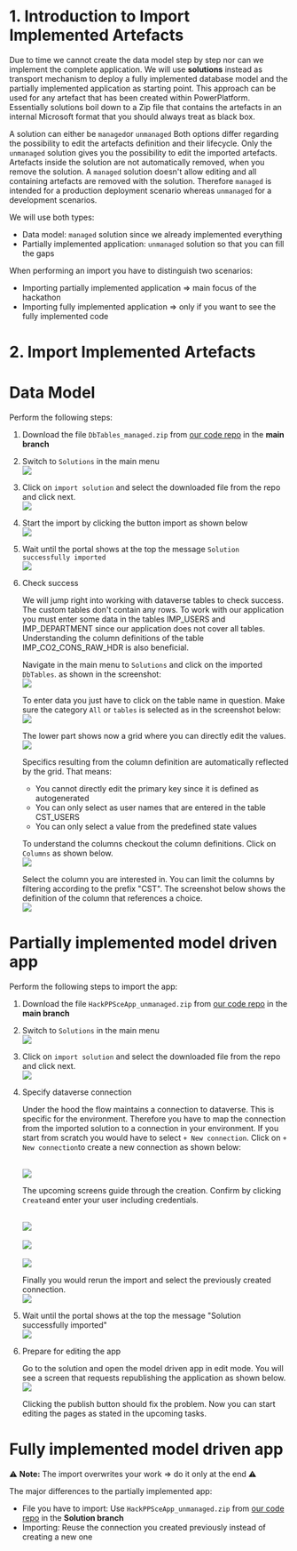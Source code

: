 # 1. Introduction to Import Implemented Artefacts

Due to time we cannot create the data model step by step nor can we implement the complete application. We will use **solutions** instead as transport mechanism to deploy a fully implemented database model and the partially implemented application as starting point. This approach can be used for any artefact that has been created within PowerPlatform.  Essentially solutions boil down to a Zip file that contains the artefacts in an internal Microsoft format that you should always treat as black box.

A solution can either be `managed`or `unmanaged` Both options differ regarding the possibility to edit the artefacts definition and their lifecycle. Only the `unmanaged` solution gives you the possibility to edit the imported artefacts. Artefacts inside the solution are not automatically removed, when you remove the solution. A `managed` solution doesn't allow editing and all containing artefacts are removed with the solution. Therefore `managed` is intended for a production deployment scenario whereas `unmanaged` for a development scenarios.

We will use both types:
* Data model: `managed` solution since we already implemented everything
* Partially implemented application: `unmanaged` solution so that you can fill the gaps

When performing an import you have to distinguish two scenarios:
* Importing partially implemented application => main focus of the hackathon
* Importing fully implemented application => only if you want to see the fully implemented code

# 2. Import Implemented Artefacts

# Data Model

Perform the following steps:
1. Download the file `DbTables_managed.zip` from [our code repo](https://github.com/DevOps-Gilde/Hackathon_PP_ModelDrivenApp_CstPages_Code) in the **main branch**

2. Switch to `Solutions` in the main menu
<br><img src="./images/imp_sol_step_start.png" /><br>

3. Click on `import solution` and select the downloaded file from the repo and click next.
<br><img src="./images/imp_sol_step_imp_sol.png" /><br>

4. Start the import by clicking the button import as shown below
<br><img src="./images/imp_sol_step_conf_imp.png" /><br>

5. Wait until the portal shows at the top the message `Solution successfully imported`
<br><img src="./images/imp_sol_step_succ.png" /><br>

6. Check success

   We will jump right into working with dataverse tables to check success. The custom tables don't contain any rows. To work with our application you must enter some data in the tables IMP_USERS and IMP_DEPARTMENT since our application does not cover all tables. Understanding the column definitions of the table IMP_CO2_CONS_RAW_HDR is also beneficial.

   Navigate in the main menu to `Solutions` and click on the imported `DbTables`. as shown in the screenshot:
   <br><img src="./images/work_tables_open_solution_tables.png" /><br>

   To enter data you just have to click on the table name in question. Make sure the category `All` or `tables` is selected as in the screenshot below:
   <br><img src="./images/work_tables_open_table.png" /><br>

    The lower part shows now a grid where you can directly edit the values.
    <br><img src="./images/work_tables_edit_data.png" /><br>

    Specifics resulting from the column definition are automatically reflected by the grid. That means:
    * You cannot directly edit the primary key since it is defined as autogenerated
    * You can only select as user names that are entered in the table CST_USERS
    * You can only select a value from the predefined state values

    To understand the columns checkout the column definitions. Click on `Columns` as shown below.
    <br><img src="./images/work_tables_cols_ovr.png" /><br>

    Select the column you are interested in. You can limit the columns by filtering according to the prefix "CST". The screenshot below shows the definition of the column that references a choice.
    <br><img src="./images/work_tables_cols_check_def.png" /><br>

# Partially implemented model driven app

Perform the following steps to import the app:
1. Download the file `HackPPSceApp_unmanaged.zip` from [our code repo](https://github.com/DevOps-Gilde/Hackathon_PP_ModelDrivenApp_CstPages_Code) in the **main branch**

2. Switch to `Solutions` in the main menu
<br><img src="./images/imp_sol_step_start.png" /><br>

3. Click on `import solution` and select the downloaded file from the repo and click next.
<br><img src="./images/imp_sol_step_imp_sol.png" /><br>

4. Specify dataverse connection

   Under the hood the flow maintains a connection to dataverse. This is specific for the environment. Therefore you have to map the connection from the imported solution to a connection in your environment. If you start from scratch you would have to select `+ New connection`. Click on `+ New connection`to create a new connection as shown below:

   <br><img src="./images/imp_sol_step_conn_none.png" /><br>

   The upcoming screens guide through the creation. Confirm by clicking `Create`and enter your user including credentials. 

   <br><img src="./images/imp_sol_step_conn_new_cre.png" /><br>
   <br><img src="./images/imp_sol_step_conn_new_signin.png" /><br>
   <br><img src="./images/imp_sol_step_conn_new_result.png" /><br>

   Finally you would rerun the import and select the previously created connection.
   <br><img src="./images/imp_sol_step_conn_existing.png" /><br>

5. Wait until the portal shows at the top the message "Solution successfully imported"
<br><img src="./images/imp_sol_step_succ.png" /><br>

6. Prepare for editing the app

   Go to the solution and open the model driven app in edit mode. You will see a screen that requests republishing the application as shown below.
  <br><img src="./images/imp_sol_app_error.png" /><br>
  
   Clicking the publish button should fix the problem. Now you can start editing the pages as stated in the upcoming tasks.

# Fully implemented model driven app

:warning: **Note:** The import overwrites your work => do it only at the end :warning:

The major differences to the partially implemented app:
* File you have to import: Use `HackPPSceApp_unmanaged.zip` from [our code repo](https://github.com/DevOps-Gilde/Hackathon_PP_ModelDrivenApp_CstPages_Code) in the **Solution branch**
* Importing: Reuse the connection you created previously instead of creating a new one
